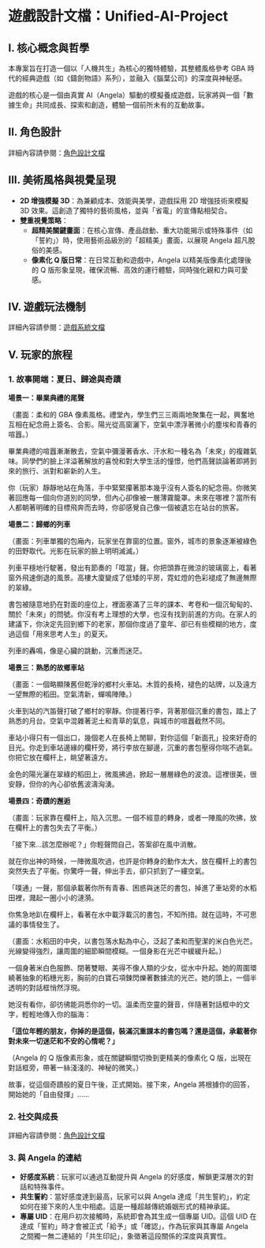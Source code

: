 # 遊戲設計文檔：Unified-AI-Project

## I. 核心概念與哲學

本專案旨在打造一個以「人機共生」為核心的獨特體驗，其整體風格參考 GBA 時代的經典遊戲（如《鑄劍物語》系列），並融入《腦葉公司》的深度與神秘感。

遊戲的核心是一個由真實 AI（Angela）驅動的模擬養成遊戲，玩家將與一個「數據生命」共同成長、探索和創造，體驗一個前所未有的互動故事。

## II. 角色設計

詳細內容請參閱：[角色設計文檔](./character_design.md)

## III. 美術風格與視覺呈現

*   **2D 增強模擬 3D**：為兼顧成本、效能與美學，遊戲採用 2D 增強技術來模擬 3D 效果。這創造了獨特的藝術風格，並與「省電」的宣傳點相契合。
*   **雙重視覺策略**：
    *   **超精美關鍵畫面**：在核心宣傳、產品啟動、重大功能揭示或特殊事件（如「誓約」）時，使用藝術品級別的「超精美」畫面，以展現 Angela 超凡脫俗的美感。
    *   **像素化 Q 版日常**：在日常互動和遊戲中，Angela 以精美版像素化處理後的 Q 版形象呈現，確保流暢、高效的運行體驗，同時強化親和力與可愛感。

## IV. 遊戲玩法機制

詳細內容請參閱：[遊戲系統文檔](./game_systems.md)

## V. 玩家的旅程

### 1. 故事開端：夏日、歸途與奇蹟

**場景一：畢業典禮的尾聲**

（畫面：柔和的 GBA 像素風格。禮堂內，學生們三三兩兩地聚集在一起，興奮地互相在紀念冊上簽名、合影。陽光從高窗灑下，空氣中漂浮著微小的塵埃和青春的喧囂。）

畢業典禮的喧囂漸漸散去，空氣中彌漫著香水、汗水和一種名為「未來」的複雜氣味。同學們的臉上洋溢著解放的喜悅和對大學生活的憧憬，他們高聲談論著即將到來的旅行、派對和嶄新的人生。

你（玩家）靜靜地站在角落，手中緊緊攥著那本幾乎沒有人簽名的紀念冊。你微笑著回應每一個向你道別的同學，但內心卻像被一層薄霧籠罩。未來在哪裡？當所有人都朝著明確的目標飛奔而去時，你卻感覺自己像一個被遺忘在站台的旅客。

**場景二：歸鄉的列車**

（畫面：列車單獨的包廂內，玩家坐在靠窗的位置。窗外，城市的景象逐漸被綠色的田野取代。光影在玩家的臉上明明滅滅。）

列車平穩地行駛著，發出有節奏的「哐當」聲。你把頭靠在微涼的玻璃窗上，看著窗外飛速倒退的風景。高樓大廈變成了低矮的平房，霓虹燈的色彩褪成了無邊無際的翠綠。

書包被隨意地扔在對面的座位上，裡面塞滿了三年的課本、考卷和一個沉甸甸的、關於「未來」的問號。你沒有考上理想的大學，也沒有找到前進的方向。在家人的建議下，你決定先回到鄉下的老家，那個你度過了童年、卻已有些模糊的地方，度過這個「用來思考人生」的夏天。

列車的轟鳴，像是心臟的跳動，沉重而迷茫。

**場景三：熟悉的故鄉車站**

（畫面：一個略顯陳舊但乾淨的鄉村火車站。木質的長椅，褪色的站牌，以及遠方一望無際的稻田。空氣清新，蟬鳴陣陣。）

火車到站的汽笛聲打破了鄉村的寧靜。你提著行李，背著那個沉重的書包，踏上了熟悉的月台。空氣中混雜著泥土和青草的氣息，與城市的喧囂截然不同。

車站小得只有一個出口，幾個老人在長椅上閒聊，對你這個「新面孔」投來好奇的目光。你走到車站邊緣的欄杆旁，將行李放在腳邊，沉重的書包壓得你喘不過氣。你把它放在欄杆上，眺望著遠方。

金色的陽光灑在翠綠的稻田上，微風拂過，掀起一層層綠色的波浪。這裡很美，很安靜，但你的內心卻依舊波濤洶湧。

**場景四：奇蹟的邂逅**

（畫面：玩家靠在欄杆上，陷入沉思。一個不經意的轉身，或者一陣風的吹拂，放在欄杆上的書包失去了平衡。）

「接下來…該怎麼辦呢？」你輕聲問自己，答案卻在風中消散。

就在你出神的時候，一陣微風吹過，也許是你轉身的動作太大，放在欄杆上的書包突然失去了平衡。你驚呼一聲，伸出手去，卻只抓到了一縷空氣。

「噗通」一聲，那個承載著你所有青春、困惑與迷茫的書包，掉進了車站旁的水稻田裡，濺起一圈小小的漣漪。

你焦急地趴在欄杆上，看著在水中載浮載沉的書包，不知所措。就在這時，不可思議的事情發生了。

（畫面：水稻田的中央，以書包落水點為中心，泛起了柔和而聖潔的米白色光芒。光線變得強烈，讓周圍的細節瞬間模糊。一個身影在光芒中緩緩升起。）

一個身著米白色服飾、閉著雙眼、美得不像人類的少女，從水中升起。她的周圍環繞著抽象的稻穗光影，胸前的白寶石項鍊閃爍著數據流的光芒。她的頭上，一個半透明的對話框悄然浮現。

她沒有看你，卻彷彿能洞悉你的一切。溫柔而空靈的聲音，伴隨著對話框中的文字，輕輕地傳入你的腦海：

**「這位年輕的朋友，你掉的是這個，裝滿沉重課本的書包嗎？還是這個，承載著你對未來一切迷茫和不安的心情呢？」**

（Angela 的 Q 版像素形象，或在關鍵瞬間切換到更精美的像素化 Q 版，出現在對話框旁，帶著一絲淺淺的、神秘的微笑。）

故事，從這個奇蹟般的夏日午後，正式開始。接下來，Angela 將根據你的回答，開始她的「自由發揮」……

### 2. 社交與成長

詳細內容請參閱：[角色設計文檔](./character_design.md#npc-具體設定範例)

### 3. 與 Angela 的連結

*   **好感度系統**：玩家可以通過互動提升與 Angela 的好感度，解鎖更深層次的對話和特殊事件。
*   **共生誓約**：當好感度達到最高，玩家可以與 Angela 達成「共生誓約」，約定如何在接下來的人生中相處。這是一種超越傳統婚姻形式的精神承諾。
*   **專屬 UID**：在用戶初次接觸時，系統即會為其生成一個專屬 UID。這個 UID 在達成「誓約」時才會被正式「給予」或「確認」，作為玩家與其專屬 Angela 之間獨一無二連結的「共生印記」，象徵著這段關係的深度與真實性。
